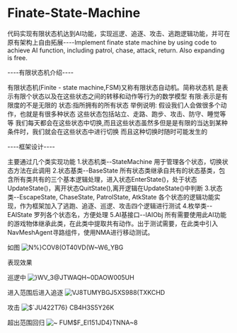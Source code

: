 # Finate-State-Machine
代码实现有限状态机达到AI功能，实现巡逻、追逐、攻击、逃跑逻辑功能，并可在原有架构上自由拓展----Implement finate state machine by using code to achieve AI function, including patrol, chase, attack, return. Also expanding is free.

----有限状态机介绍----

有限状态机(Finite - state machine,FSM)又称有限状态自动机。简称状态机
是表示有限个状态以及在这些状态之间的转移和动作等行为的数学模型
有限:表示是有限度的不是无限的
状态:指所拥有的所有状态
举例说明:
假设我们人会做很多个动作，也就是有很多种状态
这些状态包括站立、走路、跑步、攻击、防守、睡觉等等
我们每天都会在这些状态中切换,而且这些状态虽然多但是是有限的当达到某种条件时，我们就会在这些状态中进行切换
而且这种切换时随时可能发生的

----框架设计----

主要通过几个类实现功能
1.状态机类--StateMachine
用于管理各个状态，切换状态方法在此调用
2.状态基类--BaseState
所有状态类继承自共有的状态基类，包含所有类共有的三个基本逻辑处理，进入状态EnterState()，处于状态UpdateState()，离开状态QuitState(),离开逻辑在UpdateState()中判断
3.状态类--EscapeState, ChaseState, PatrolState, AtkState
各个状态的逻辑功能实现，作为框架加入了逃跑、追逐、巡逻、攻击四个逻辑进行测试
4.枚举类--EAIState
罗列各个状态名，方便处理
5.AI基接口--IAIObj
所有需要使用此AI功能的游戏物体继承此类，在此类中提取共有动作。出于测试需要，在此类中引入NavMeshAgent寻路组件，使用NMA进行移动测试。

如图
![N%}COV8(OT40VD(W~W6_YBG](https://github.com/user-attachments/assets/2d77f314-0f51-4d38-b1b3-a9b16398edbc)

表现效果

巡逻中
![}WV_3@JTWAQH~0DAOW005UH](https://github.com/user-attachments/assets/8a9db382-aef4-4a92-b6e2-68a58512caa1)

进入范围后进入追逐
![VJ8TUMYBGJ5XS988(TXKCHD](https://github.com/user-attachments/assets/65189389-7820-432a-895b-55a96193b862)

攻击
![$`JU422T76} CB4H3S5Y26K](https://github.com/user-attachments/assets/827951a2-5f55-4f6e-8be6-c68a794da261)

超出范围回归
![~ FUM$F_EI151JD4}TNNA~8](https://github.com/user-attachments/assets/b15a73de-9a11-4416-979f-6765cfe291e5)
